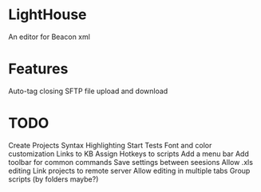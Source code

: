 LightHouse
==========

An editor for Beacon xml

Features
========
Auto-tag closing
SFTP file upload and download

TODO
====
Create Projects
Syntax Highlighting
Start Tests
Font and color customization
Links to KB
Assign Hotkeys to scripts
Add a menu bar
Add toolbar for common commands
Save settings between seesions
Allow .xls editing
Link projects to remote server
Allow editing in multiple tabs
Group scripts (by folders maybe?)

